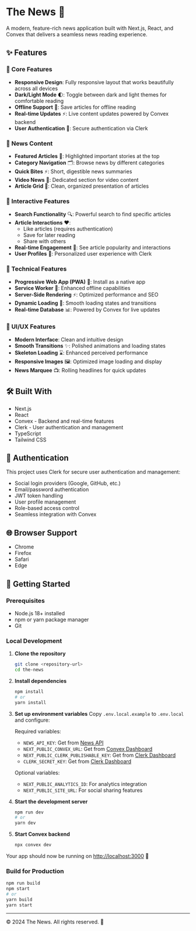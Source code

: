 # The News 📰

A modern, feature-rich news application built with Next.js, React, and Convex that delivers a seamless news reading experience.

## ✨ Features

### 📱 Core Features
- **Responsive Design**: Fully responsive layout that works beautifully across all devices
- **Dark/Light Mode** 🌓: Toggle between dark and light themes for comfortable reading
- **Offline Support** 💾: Save articles for offline reading
- **Real-time Updates** ⚡: Live content updates powered by Convex backend
- **User Authentication** 🔐: Secure authentication via Clerk

### 📰 News Content
- **Featured Articles** 🌟: Highlighted important stories at the top
- **Category Navigation** 🗂️: Browse news by different categories
- **Quick Bites** ⚡: Short, digestible news summaries
- **Video News** 🎥: Dedicated section for video content
- **Article Grid** 📑: Clean, organized presentation of articles

### 💫 Interactive Features
- **Search Functionality** 🔍: Powerful search to find specific articles
- **Article Interactions** ❤️: 
  - Like articles (requires authentication)
  - Save for later reading
  - Share with others
- **Real-time Engagement** 👥: See article popularity and interactions
- **User Profiles** 👤: Personalized user experience with Clerk

### 🚀 Technical Features
- **Progressive Web App (PWA)** 📱: Install as a native app
- **Service Worker** 🔄: Enhanced offline capabilities
- **Server-Side Rendering** ⚡: Optimized performance and SEO
- **Dynamic Loading** 🔄: Smooth loading states and transitions
- **Real-time Database** 📊: Powered by Convex for live updates

### 🎨 UI/UX Features
- **Modern Interface**: Clean and intuitive design
- **Smooth Transitions** ✨: Polished animations and loading states
- **Skeleton Loading** ⌛: Enhanced perceived performance
- **Responsive Images** 🖼️: Optimized image loading and display
- **News Marquee** 📺: Rolling headlines for quick updates

## 🛠️ Built With
- Next.js
- React
- Convex - Backend and real-time features
- Clerk - User authentication and management
- TypeScript
- Tailwind CSS

## 🔐 Authentication
This project uses Clerk for secure user authentication and management:
- Social login providers (Google, GitHub, etc.)
- Email/password authentication
- JWT token handling
- User profile management
- Role-based access control
- Seamless integration with Convex

## 🌐 Browser Support
- Chrome
- Firefox
- Safari
- Edge

## 🚀 Getting Started

### Prerequisites
- Node.js 18+ installed
- npm or yarn package manager
- Git

### Local Development
1. **Clone the repository**
   ```bash
   git clone <repository-url>
   cd the-news
   ```

2. **Install dependencies**
   ```bash
   npm install
   # or
   yarn install
   ```

3. **Set up environment variables**
   Copy `.env.local.example` to `.env.local` and configure:

   Required variables:
   - `NEWS_API_KEY`: Get from [News API](https://newsapi.org)
   - `NEXT_PUBLIC_CONVEX_URL`: Get from [Convex Dashboard](https://dashboard.convex.dev)
   - `NEXT_PUBLIC_CLERK_PUBLISHABLE_KEY`: Get from [Clerk Dashboard](https://dashboard.clerk.dev)
   - `CLERK_SECRET_KEY`: Get from [Clerk Dashboard](https://dashboard.clerk.dev)

   Optional variables:
   - `NEXT_PUBLIC_ANALYTICS_ID`: For analytics integration
   - `NEXT_PUBLIC_SITE_URL`: For social sharing features

4. **Start the development server**
   ```bash
   npm run dev
   # or
   yarn dev
   ```

5. **Start Convex backend**
   ```bash
   npx convex dev
   ```

Your app should now be running on [http://localhost:3000](http://localhost:3000) 🎉

### Build for Production
```bash
npm run build
npm start
# or
yarn build
yarn start
```

---

© 2024 The News. All rights reserved. 📰
